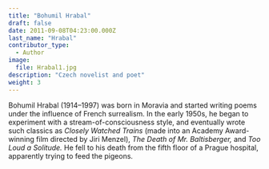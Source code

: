 ```yaml
---
title: "Bohumil Hrabal"
draft: false
date: 2011-09-08T04:23:00.000Z
last_name: "Hrabal"
contributor_type:
  - Author
image:
  file: Hrabal1.jpg
description: "Czech novelist and poet"
weight: 3
---
```


Bohumil Hrabal (1914–1997) was born in Moravia and started writing poems under the influence of French surrealism. In the early 1950s, he began to experiment with a stream-of-consciousness style, and eventually wrote such classics as _Closely Watched Trains_ (made into an Academy Award-winning film directed by Jiri Menzel), _The Death of Mr. Baltisberger,_ and _Too Loud a Solitude._ He fell to his death from the fifth floor of a Prague hospital, apparently trying to feed the pigeons.


